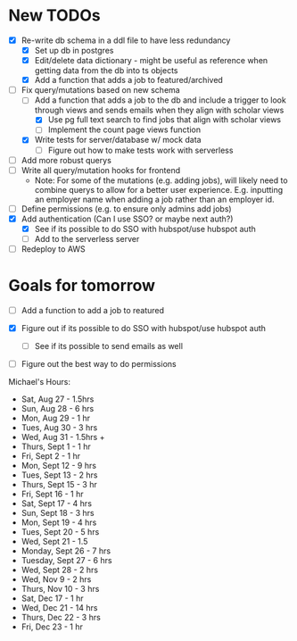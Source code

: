 # New TODOs
- [X] Re-write db schema in a ddl file to have less redundancy
    - [X] Set up db in postgres
    - [X] Edit/delete data dictionary - might be useful as reference when getting
          data from the db into ts objects
    - [X] Add a function that adds a job to featured/archived
- [ ] Fix query/mutations based on new schema
    - [ ] Add a function that adds a job to the db and include a trigger to look through
          views and sends emails when they align with scholar views
        - [X] Use pg full text search to find jobs that align with scholar views
        - [ ] Implement the count page views function
    - [X] Write tests for server/database w/ mock data
        - [ ] Figure out how to make tests work with serverless
- [ ] Add more robust querys
- [ ] Write all query/mutation hooks for frontend
    - Note: For some of the mutations (e.g. adding jobs), will likely need to combine
            querys to allow for a better user experience. E.g. inputting an employer name
            when adding a job rather than an employer id.
- [ ] Define permissions (e.g. to ensure only admins add jobs)
- [X] Add authentication (Can I use SSO? or maybe next auth?)
    - [X] See if its possible to do SSO with hubspot/use hubspot auth 
    - [ ] Add to the serverless server
- [ ] Redeploy to AWS

# Goals for tomorrow
- [ ] Add a function to add a job to reatured
- [X] Figure out if its possible to do SSO with hubspot/use hubspot auth
    - [ ] See if its possible to send emails as well
- [ ] Figure out the best way to do permissions
 

Michael's Hours:
- Sat, Aug 27 - 1.5hrs
- Sun, Aug 28 - 6 hrs
- Mon, Aug 29 - 1 hr
- Tues, Aug 30 - 3 hrs
- Wed, Aug 31 - 1.5hrs + 
- Thurs, Sept 1 - 1 hr
- Fri, Sept 2 - 1 hr
- Mon, Sept 12 - 9 hrs
- Tues, Sept 13 - 2 hrs
- Thurs, Sept 15 - 3 hr
- Fri, Sept 16 - 1 hr
- Sat, Sept 17 - 4 hrs
- Sun, Sept 18 - 3 hrs
- Mon, Sept 19 - 4 hrs
- Tues, Sept 20 - 5 hrs
- Wed, Sept 21 - 1.5
- Monday, Sept 26 - 7 hrs
- Tuesday, Sept 27 - 6 hrs
- Wed, Sept 28 - 2 hrs
- Wed, Nov 9 - 2 hrs
- Thurs, Nov 10 - 3 hrs
- Sat, Dec 17 - 1 hr
- Wed, Dec 21 - 14 hrs
- Thurs, Dec 22 - 3 hrs
- Fri, Dec 23 - 1 hr